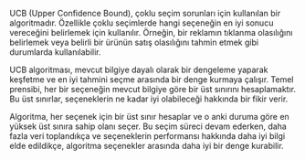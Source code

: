 UCB (Upper Confidence Bound), çoklu seçim sorunları için kullanılan bir algoritmadır. Özellikle çoklu seçimlerde hangi seçeneğin en iyi sonucu vereceğini belirlemek için kullanılır. Örneğin, bir reklamın tıklanma olasılığını belirlemek veya belirli bir ürünün satış olasılığını tahmin etmek gibi durumlarda kullanılabilir.

UCB algoritması, mevcut bilgiye dayalı olarak bir dengeleme yaparak keşfetme ve en iyi tahmini seçme arasında bir denge kurmaya çalışır. Temel prensibi, her bir seçeneğin mevcut bilgiye göre bir üst sınırını hesaplamaktır. Bu üst sınırlar, seçeneklerin ne kadar iyi olabileceği hakkında bir fikir verir.

Algoritma, her seçenek için bir üst sınır hesaplar ve o anki duruma göre en yüksek üst sınıra sahip olanı seçer. Bu seçim süreci devam ederken, daha fazla veri toplandıkça ve seçeneklerin performansı hakkında daha iyi bilgi elde edildikçe, algoritma seçenekler arasında daha iyi bir denge kurabilir.

